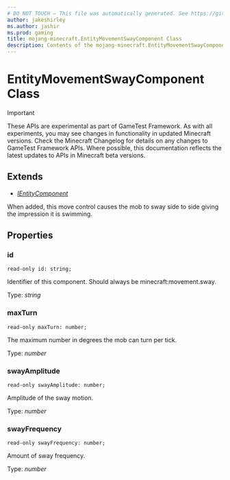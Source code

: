 ```yaml
---
# DO NOT TOUCH — This file was automatically generated. See https://github.com/Mojang/MinecraftScriptingApiDocsGenerator to modify descriptions, examples, etc.
author: jakeshirley
ms.author: jashir
ms.prod: gaming
title: mojang-minecraft.EntityMovementSwayComponent Class
description: Contents of the mojang-minecraft.EntityMovementSwayComponent class.
---
```

# EntityMovementSwayComponent Class
>[!IMPORTANT]
>These APIs are experimental as part of GameTest Framework. As with all experiments, you may see changes in functionality in updated Minecraft versions. Check the Minecraft Changelog for details on any changes to GameTest Framework APIs. Where possible, this documentation reflects the latest updates to APIs in Minecraft beta versions.

## Extends
- [*IEntityComponent*](IEntityComponent.md)

When added, this move control causes the mob to sway side to side giving the impression it is swimming.

## Properties
### **id**
`read-only id: string;`

Identifier of this component. Should always be minecraft:movement.sway.

Type: *string*

### **maxTurn**
`read-only maxTurn: number;`

The maximum number in degrees the mob can turn per tick.

Type: *number*

### **swayAmplitude**
`read-only swayAmplitude: number;`

Amplitude of the sway motion.

Type: *number*

### **swayFrequency**
`read-only swayFrequency: number;`

Amount of sway frequency.

Type: *number*

